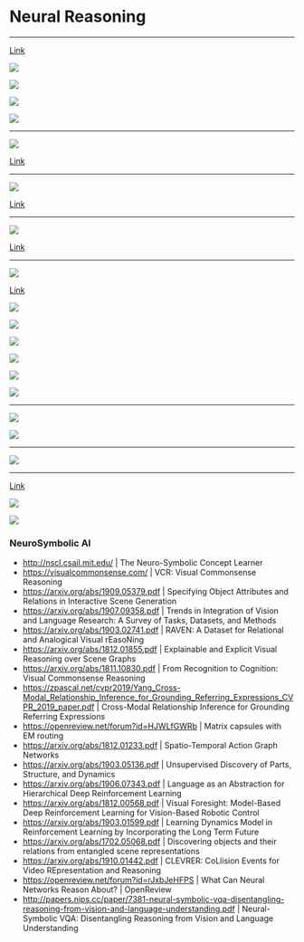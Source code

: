 # Neural Reasoning

---

[Link](https://arxiv.org/pdf/1612.00341.pdf)

![](images/2020-07-22-00-42-26.png)

![](images/2020-07-21-06-03-46.png)

![](images/2020-07-21-06-04-40.png)

![](images/2020-07-21-06-04-57.png)

---

![](images/2020-07-22-00-35-19.png)

[Link](https://arxiv.org/pdf/1806.01242.pdf)

---

![](images/2020-07-22-00-37-56.png)

[Link](https://arxiv.org/pdf/1810.01566.pdf)

---

![](images/2020-07-22-00-40-15.png)

[Link](http://papers.nips.cc/paper/8931-universal-invariant-and-equivariant-graph-neural-networks.pdf)

---

![](images/2020-07-22-01-21-03.png)

[Link](https://arxiv.org/pdf/1903.05136.pdf)

![](images/2020-07-22-01-21-37.png)

![](images/2020-07-22-01-22-00.png)

![](images/2020-07-22-01-22-20.png)

![](images/2020-07-22-01-23-29.png)

![](images/2020-07-22-01-25-31.png)

![](images/2020-07-22-01-25-56.png)

---

![](images/2020-07-22-01-36-08.png)

![](images/2020-07-22-01-36-39.png)

---

![](images/2020-07-22-01-37-03.png)

---

[Link](https://arxiv.org/pdf/1905.10307.pdf)

![](images/2020-07-22-02-06-48.png)

![](images/2020-07-22-02-07-09.png)

### NeuroSymbolic AI

- http://nscl.csail.mit.edu/ | The Neuro-Symbolic Concept Learner
- https://visualcommonsense.com/ | VCR: Visual Commonsense Reasoning
- https://arxiv.org/abs/1909.05379.pdf | Specifying Object Attributes and Relations in Interactive Scene Generation
- https://arxiv.org/abs/1907.09358.pdf | Trends in Integration of Vision and Language Research: A Survey of Tasks, Datasets, and Methods
- https://arxiv.org/abs/1903.02741.pdf | RAVEN: A Dataset for Relational and Analogical Visual rEasoNing
- https://arxiv.org/abs/1812.01855.pdf | Explainable and Explicit Visual Reasoning over Scene Graphs
- https://arxiv.org/abs/1811.10830.pdf | From Recognition to Cognition: Visual Commonsense Reasoning
- https://zpascal.net/cvpr2019/Yang_Cross-Modal_Relationship_Inference_for_Grounding_Referring_Expressions_CVPR_2019_paper.pdf | Cross-Modal Relationship Inference for Grounding Referring Expressions
- https://openreview.net/forum?id=HJWLfGWRb | Matrix capsules with EM routing
- https://arxiv.org/abs/1812.01233.pdf | Spatio-Temporal Action Graph Networks
- https://arxiv.org/abs/1903.05136.pdf | Unsupervised Discovery of Parts, Structure, and Dynamics
- https://arxiv.org/abs/1906.07343.pdf | Language as an Abstraction for Hierarchical Deep Reinforcement Learning
- https://arxiv.org/abs/1812.00568.pdf | Visual Foresight: Model-Based Deep Reinforcement Learning for Vision-Based Robotic Control
- https://arxiv.org/abs/1903.01599.pdf | Learning Dynamics Model in Reinforcement Learning by Incorporating the Long Term Future
- https://arxiv.org/abs/1702.05068.pdf | Discovering objects and their relations from entangled scene representations
- https://arxiv.org/abs/1910.01442.pdf | CLEVRER: CoLlision Events for Video REpresentation and Reasoning
- https://openreview.net/forum?id=rJxbJeHFPS | What Can Neural Networks Reason About? | OpenReview
- http://papers.nips.cc/paper/7381-neural-symbolic-vqa-disentangling-reasoning-from-vision-and-language-understanding.pdf | Neural-Symbolic VQA: Disentangling Reasoning from Vision and Language Understanding
